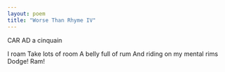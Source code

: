 ```yaml
---
layout: poem
title: "Worse Than Rhyme IV"
---
```



CAR AD
         a cinquain

I roam
Take lots of room
A belly full of rum
And riding on my mental rims
Dodge! Ram!
